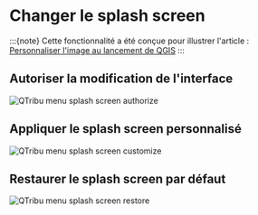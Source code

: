 # Changer le splash screen

:::{note}
Cette fonctionnalité a été conçue pour illustrer l'article : [Personnaliser l'image au lancement de QGIS](https://static.geotribu.fr/articles/2021/2021-06-17_qgis_personnaliser_splash_screen/)
:::

## Autoriser la modification de l'interface

![QTribu menu splash screen authorize](https://cdn.geotribu.fr/img/projets-geotribu/plugin_qtribu/qtribu_menu_splash_screen_authorize.webp "QTribu - Menu autoriser la modification de l'interface")

## Appliquer le splash screen personnalisé

![QTribu menu splash screen customize](https://cdn.geotribu.fr/img/projets-geotribu/plugin_qtribu/qtribu_menu_splash_screen_custom.webp "QTribu - Menu personnaliser le splash screen")

## Restaurer le splash screen par défaut

![QTribu menu splash screen restore](https://cdn.geotribu.fr/img/projets-geotribu/plugin_qtribu/qtribu_menu_splash_screen_restore.webp "QTribu - Menu restaurer le splash screen")
